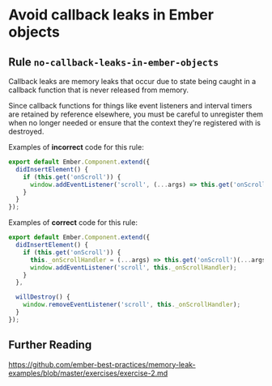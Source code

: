 
# Avoid callback leaks in Ember objects
## Rule `no-callback-leaks-in-ember-objects`

Callback leaks are memory leaks that occur due to state being caught in a callback function that is never released from memory.

Since callback functions for things like event listeners and interval timers are retained by reference elsewhere, you must be careful to unregister them when no longer needed or ensure that the context they're registered with is destroyed.


Examples of **incorrect** code for this rule:

```js
export default Ember.Component.extend({
  didInsertElement() {
    if (this.get('onScroll')) {
      window.addEventListener('scroll', (...args) => this.get('onScroll')(...args));
    }
  }
});
```

Examples of **correct** code for this rule:

```js
export default Ember.Component.extend({
  didInsertElement() {
    if (this.get('onScroll')) {
      this._onScrollHandler = (...args) => this.get('onScroll')(...args);
      window.addEventListener('scroll', this._onScrollHandler);
    }
  },

  willDestroy() {
    window.removeEventListener('scroll', this._onScrollHandler);
  }
});
```

## Further Reading

https://github.com/ember-best-practices/memory-leak-examples/blob/master/exercises/exercise-2.md

